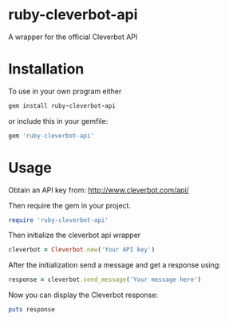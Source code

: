 # ruby-cleverbot-api
A wrapper for the official Cleverbot API

# Installation
To use in your own program either

```ruby
gem install ruby-cleverbot-api
```
or include this in your gemfile:
```ruby
gem 'ruby-cleverbot-api'
```

# Usage
Obtain an API key from: http://www.cleverbot.com/api/

Then require the gem in your project.
```ruby
require 'ruby-cleverbot-api'
```
Then initialize the cleverbot api wrapper
```ruby
cleverbot = Cleverbot.new('Your API key')
```
After the initialization send a message and get a response using:
```ruby
response = cleverbot.send_message('Your message here')
```
Now you can display the Cleverbot response:
```ruby
puts response
```
